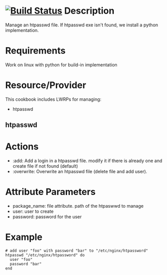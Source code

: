 [![Build Status](https://travis-ci.org/Youscribe/htpasswd-cookbook.png)](https://travis-ci.org/Youscribe/htpasswd-cookbook)
Description
===========

Manage an htpasswd file.
If htpasswd exe isn't found, we install a python implementation.

Requirements
============

Work on linux with python for build-in implementation

Resource/Provider
=================

This cookbook includes LWRPs for managing:
* htpasswd

htpasswd
--------

# Actions

- :add: Add a login in a htpasswd file. modify it if there is already one and create file if not found (default)
- :overwrite: Overwrite an htpasswd file (delete file and add user).

# Attribute Parameters

- package_name: file attribute. path of the htpaswwd to manage
- user: user to create
- password: password for the user

# Example
    # add user "foo" with password "bar" to "/etc/nginx/htpassword"
    htpasswd "/etc/nginx/htpassword" do
      user "foo"
      password "bar"
    end

